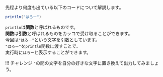 先程より何度も出ている以下のコードについて解説します。
```scala
println("はろー")
```
`println`は**関数**と呼ばれるものです。  
**関数**は**引数**と呼ばれるものをカッコで受け取ることができます。  
今回は`"はろー"`という文字を引数としています。  
`"はろー"`を`println`関数に渡すことで、  
実行時に`はろー`と表示することができます。

!!! チャレンジ
    `"`の間の文字を自分の好きな文字に置き換えて出力してみましょう。
